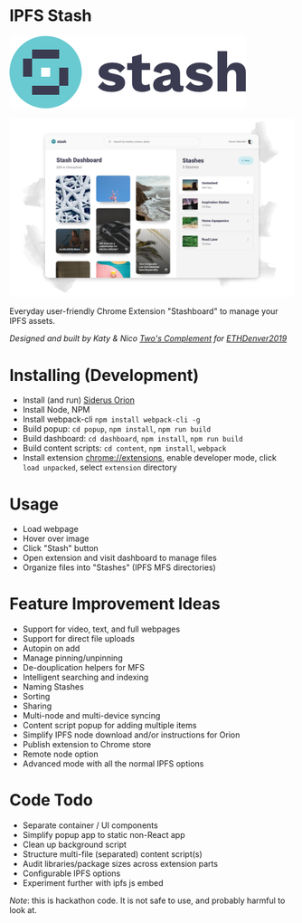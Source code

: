 # IPFS Stash

![logo](logo.jpg)

![design](design.jpg)

Everyday user-friendly Chrome Extension "Stashboard" to manage your IPFS assets.

*Designed and built by Katy & Nico [Two's Complement](http://www.twoscomplement.io) for [ETHDenver2019](https://www.ethdenver.com/)*

# Installing (Development)

* Install (and run) [Siderus Orion](https://orion.siderus.io/)
* Install Node, NPM
* Install webpack-cli `npm install webpack-cli -g`
* Build popup: `cd popup`, `npm install`, `npm run build`
* Build dashboard: `cd dashboard`, `npm install`, `npm run build`
* Build content scripts: `cd content`, `npm install`, `webpack`
* Install extension [chrome://extensions](chrome://extensions), enable developer mode, click `load unpacked`, select `extension` directory

# Usage

* Load webpage
* Hover over image
* Click "Stash" button
* Open extension and visit dashboard to manage files
* Organize files into "Stashes" (IPFS MFS directories)

# Feature Improvement Ideas

* Support for video, text, and full webpages
* Support for direct file uploads
* Autopin on add
* Manage pinning/unpinning
* De-douplication helpers for MFS
* Intelligent searching and indexing
* Naming Stashes
* Sorting
* Sharing
* Multi-node and multi-device syncing
* Content script popup for adding multiple items
* Simplify IPFS node download and/or instructions for Orion
* Publish extension to Chrome store
* Remote node option
* Advanced mode with all the normal IPFS options

# Code Todo

* Separate container / UI components
* Simplify popup app to static non-React app
* Clean up background script
* Structure multi-file (separated) content script(s)
* Audit libraries/package sizes across extension parts
* Configurable IPFS options
* Experiment further with ipfs js embed

*Note*: this is hackathon code. It is not safe to use, and probably harmful to look at.
